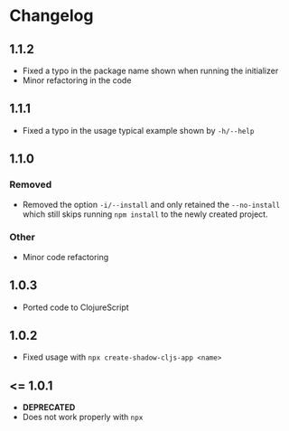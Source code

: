 # Changelog

## 1.1.2

- Fixed a typo in the package name shown when running the initializer
- Minor refactoring in the code

## 1.1.1

- Fixed a typo in the usage typical example shown by `-h/--help`

## 1.1.0

### Removed

- Removed the option `-i/--install` and only retained the `--no-install` which still skips running `npm install` to the newly created project.

### Other

- Minor code refactoring

## 1.0.3

- Ported code to ClojureScript

## 1.0.2

- Fixed usage with `npx create-shadow-cljs-app <name>`

## <= 1.0.1

- **DEPRECATED**
- Does not work properly with `npx`
